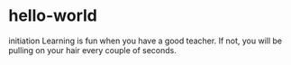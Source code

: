 # hello-world
initiation
Learning is fun when you have a good teacher.
If not, you will be pulling on your hair every couple of seconds.
